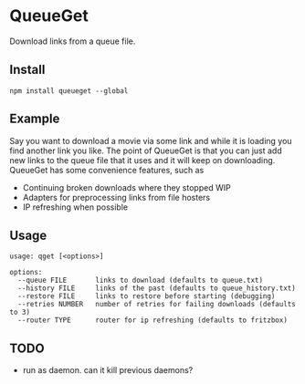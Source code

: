 # QueueGet
Download links from a queue file.

## Install
```
npm install queueget --global
```

## Example
Say you want to download a movie via some link and while it is loading you find another link you like. The point
of QueueGet is that you can just add new links to the queue file that it uses and it will keep on downloading. QueueGet 
has some convenience features, such as 
* Continuing broken downloads where they stopped WIP
* Adapters for preprocessing links from file hosters
* IP refreshing when possible

## Usage
```
usage: qget [<options>]

options:
  --queue FILE       links to download (defaults to queue.txt)
  --history FILE     links of the past (defaults to queue_history.txt)
  --restore FILE     links to restore before starting (debugging)
  --retries NUMBER   number of retries for failing downloads (defaults to 3)
  --router TYPE      router for ip refreshing (defaults to fritzbox)
```

## TODO

* run as daemon. can it kill previous daemons?
